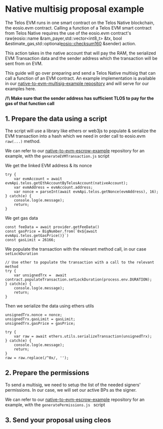 # Native multisig proposal example

The Telos EVM runs in one smart contract on the Telos Native blockchain, the eosio.evm contract. Calling a function of a Telos EVM smart contract from Telos Native requires the use of the eosio.evm contract's raw(eosio::name &ram_payer,std::vector<int8_t> &tx, bool &estimate_gas,std::optional<eosio::checksum160> &sender) action.

This action takes in the native account that will pay the RAM, the serialized EVM Transaction data and the sender address which the transaction will be sent from on EVM.

This guide will go over preparing and send a Telos Native multisig that can call a function of an EVM contract. An example implementation is available in our [native-to-evm-multisig-example repository](https://github.com/telosnetwork/native-to-evm-escrow-example) and will serve for our examples here.

__/!\ Make sure that the sender address has sufficient TLOS to pay for the gas of that function call__

## 1. Prepare the data using a script

The script will use a library like ethers or web3js to populate & serialize the EVM transaction into a hash which we need in order call to eosio.evm `raw(...)` method. 

We can refer to our [native-to-evm-escrow-example](https://github.com/telosnetwork/native-to-evm-escrow-example) repository for an example, with the `generateEVMTransaction.js` script

We get the linked EVM address & its nonce
```
try {
    var evmAccount = await evmApi.telos.getEthAccountByTelosAccount(nativeAccount);
    var evmAddress = evmAccount.address;
    var nonce = parseInt(await evmApi.telos.getNonce(evmAddress), 16);
} catch(e) {
    console.log(e.message);
    return;
}
```

We get gas data
```
const feeData = await provider.getFeeData()
const gasPrice = BigNumber.from(`0x${await evmApi.telos.getGasPrice()}`)
const gasLimit = 26166;
```

We populate the transaction with the relevant method call, in our case `setLockDuration`
```
// Use ether to populate the transaction with a call to the relevant method
try {
    var unsignedTrx =  await contract.populateTransaction.setLockDuration(process.env.DURATION);
} catch(e) {
    console.log(e.message);
    return;
}
```

Then we serialize the data using ethers utils
```
unsignedTrx.nonce = nonce;
unsignedTrx.gasLimit = gasLimit;
unsignedTrx.gasPrice = gasPrice;

try {
    var raw = await ethers.utils.serializeTransaction(unsignedTrx);
} catch(e) {
    console.log(e.message);
    return;
}
raw = raw.replace(/^0x/, '');
```

## 2. Prepare the permissions

To send a multisig, we need to setup the list of the needed signers' permissions. In our case, we will set our active BPs as the signer. 

We can refer to our [native-to-evm-escrow-example](https://github.com/telosnetwork/native-to-evm-escrow-example) repository for an example, with the `generatePermissions.js ` script



## 3. Send your proposal using cleos
